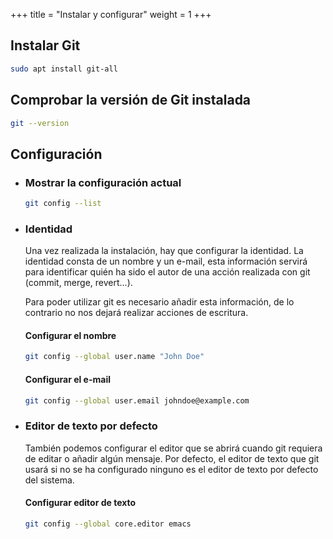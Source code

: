 +++
title = "Instalar y configurar"
weight = 1
+++

## Instalar Git

```bash
sudo apt install git-all
```

## Comprobar la versión de Git instalada

```bash
git --version
```

## Configuración

- ### Mostrar la configuración actual

  ```bash
  git config --list
  ```

- ### Identidad

    Una vez realizada la instalación, hay que configurar la identidad. La identidad consta de un nombre y un e-mail, esta información servirá para identificar quién ha sido el autor de una acción realizada con git (commit, merge, revert...).

    Para poder utilizar git es necesario añadir esta información, de lo contrario no nos dejará realizar acciones de escritura.

    #### Configurar el nombre

     ```bash
     git config --global user.name "John Doe"
     ```

    #### Configurar el e-mail

     ```bash
     git config --global user.email johndoe@example.com
     ```

- ### Editor de texto por defecto

    También podemos configurar el editor que se abrirá cuando git requiera de editar o añadir algún mensaje. Por defecto, el editor de texto que git usará si no se ha configurado ninguno es el editor de texto por defecto del sistema.

    #### Configurar editor de texto

     ```bash
     git config --global core.editor emacs
     ```
